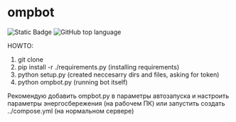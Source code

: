 # ompbot
![Static Badge](https://img.shields.io/badge/EnderDissa-ompbot-ompbot)
![GitHub top language](https://img.shields.io/github/languages/top/EnderDissa/ompbot)


HOWTO:
1) git clone
2) pip install -r ./requirements.py (installing requirements)
3) python setup.py (created neccesarry dirs and files, asking for token)
4) python ompbot.py (running bot itself)

Рекомендую добавить ompbot.py в параметры автозапуска и настроить параметры энергосбережения (на рабочем ПК) или запустить создать ../compose.yml (на нормальном сервере)
